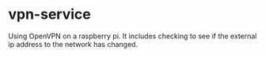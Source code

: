 # vpn-service
Using OpenVPN on a raspberry pi. It includes checking to see if the external ip address to the network has changed.
